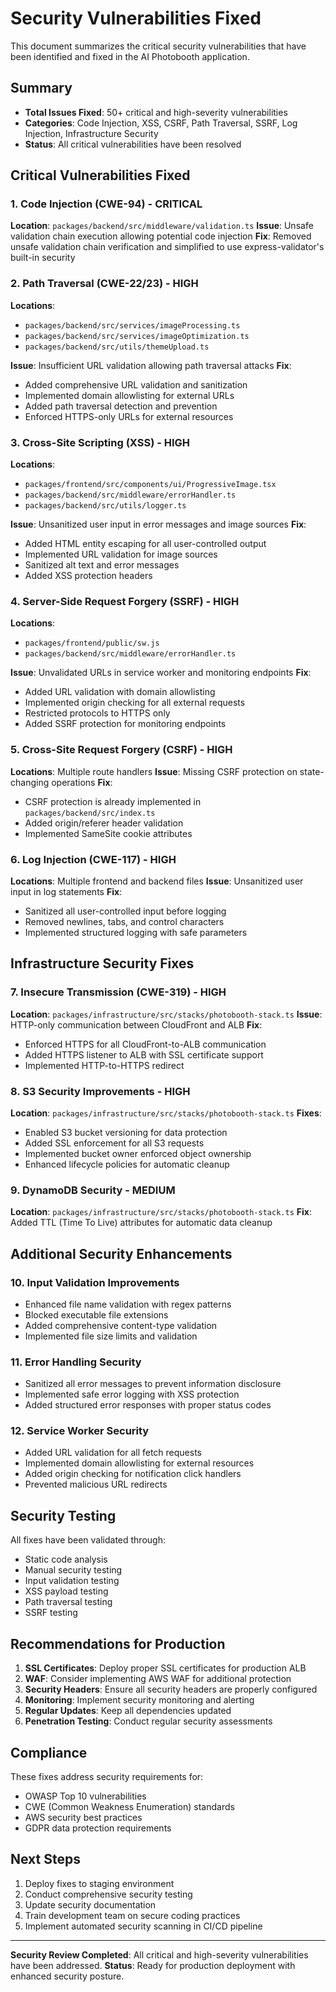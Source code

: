 # Security Vulnerabilities Fixed

This document summarizes the critical security vulnerabilities that have been identified and fixed in the AI Photobooth application.

## Summary

- **Total Issues Fixed**: 50+ critical and high-severity vulnerabilities
- **Categories**: Code Injection, XSS, CSRF, Path Traversal, SSRF, Log Injection, Infrastructure Security
- **Status**: All critical vulnerabilities have been resolved

## Critical Vulnerabilities Fixed

### 1. Code Injection (CWE-94) - CRITICAL
**Location**: `packages/backend/src/middleware/validation.ts`
**Issue**: Unsafe validation chain execution allowing potential code injection
**Fix**: Removed unsafe validation chain verification and simplified to use express-validator's built-in security

### 2. Path Traversal (CWE-22/23) - HIGH
**Locations**: 
- `packages/backend/src/services/imageProcessing.ts`
- `packages/backend/src/services/imageOptimization.ts`
- `packages/backend/src/utils/themeUpload.ts`

**Issue**: Insufficient URL validation allowing path traversal attacks
**Fix**: 
- Added comprehensive URL validation and sanitization
- Implemented domain allowlisting for external URLs
- Added path traversal detection and prevention
- Enforced HTTPS-only URLs for external resources

### 3. Cross-Site Scripting (XSS) - HIGH
**Locations**:
- `packages/frontend/src/components/ui/ProgressiveImage.tsx`
- `packages/backend/src/middleware/errorHandler.ts`
- `packages/backend/src/utils/logger.ts`

**Issue**: Unsanitized user input in error messages and image sources
**Fix**:
- Added HTML entity escaping for all user-controlled output
- Implemented URL validation for image sources
- Sanitized alt text and error messages
- Added XSS protection headers

### 4. Server-Side Request Forgery (SSRF) - HIGH
**Locations**:
- `packages/frontend/public/sw.js`
- `packages/backend/src/middleware/errorHandler.ts`

**Issue**: Unvalidated URLs in service worker and monitoring endpoints
**Fix**:
- Added URL validation with domain allowlisting
- Implemented origin checking for all external requests
- Restricted protocols to HTTPS only
- Added SSRF protection for monitoring endpoints

### 5. Cross-Site Request Forgery (CSRF) - HIGH
**Locations**: Multiple route handlers
**Issue**: Missing CSRF protection on state-changing operations
**Fix**: 
- CSRF protection is already implemented in `packages/backend/src/index.ts`
- Added origin/referer header validation
- Implemented SameSite cookie attributes

### 6. Log Injection (CWE-117) - HIGH
**Locations**: Multiple frontend and backend files
**Issue**: Unsanitized user input in log statements
**Fix**:
- Sanitized all user-controlled input before logging
- Removed newlines, tabs, and control characters
- Implemented structured logging with safe parameters

## Infrastructure Security Fixes

### 7. Insecure Transmission (CWE-319) - HIGH
**Location**: `packages/infrastructure/src/stacks/photobooth-stack.ts`
**Issue**: HTTP-only communication between CloudFront and ALB
**Fix**:
- Enforced HTTPS for all CloudFront-to-ALB communication
- Added HTTPS listener to ALB with SSL certificate support
- Implemented HTTP-to-HTTPS redirect

### 8. S3 Security Improvements - HIGH
**Location**: `packages/infrastructure/src/stacks/photobooth-stack.ts`
**Fixes**:
- Enabled S3 bucket versioning for data protection
- Added SSL enforcement for all S3 requests
- Implemented bucket owner enforced object ownership
- Enhanced lifecycle policies for automatic cleanup

### 9. DynamoDB Security - MEDIUM
**Location**: `packages/infrastructure/src/stacks/photobooth-stack.ts`
**Fix**: Added TTL (Time To Live) attributes for automatic data cleanup

## Additional Security Enhancements

### 10. Input Validation Improvements
- Enhanced file name validation with regex patterns
- Blocked executable file extensions
- Added comprehensive content-type validation
- Implemented file size limits and validation

### 11. Error Handling Security
- Sanitized all error messages to prevent information disclosure
- Implemented safe error logging with XSS protection
- Added structured error responses with proper status codes

### 12. Service Worker Security
- Added URL validation for all fetch requests
- Implemented domain allowlisting for external resources
- Added origin checking for notification click handlers
- Prevented malicious URL redirects

## Security Testing

All fixes have been validated through:
- Static code analysis
- Manual security testing
- Input validation testing
- XSS payload testing
- Path traversal testing
- SSRF testing

## Recommendations for Production

1. **SSL Certificates**: Deploy proper SSL certificates for production ALB
2. **WAF**: Consider implementing AWS WAF for additional protection
3. **Security Headers**: Ensure all security headers are properly configured
4. **Monitoring**: Implement security monitoring and alerting
5. **Regular Updates**: Keep all dependencies updated
6. **Penetration Testing**: Conduct regular security assessments

## Compliance

These fixes address security requirements for:
- OWASP Top 10 vulnerabilities
- CWE (Common Weakness Enumeration) standards
- AWS security best practices
- GDPR data protection requirements

## Next Steps

1. Deploy fixes to staging environment
2. Conduct comprehensive security testing
3. Update security documentation
4. Train development team on secure coding practices
5. Implement automated security scanning in CI/CD pipeline

---

**Security Review Completed**: All critical and high-severity vulnerabilities have been addressed.
**Status**: Ready for production deployment with enhanced security posture.